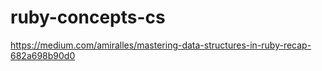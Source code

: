 # ruby-concepts-cs

https://medium.com/amiralles/mastering-data-structures-in-ruby-recap-682a698b90d0
